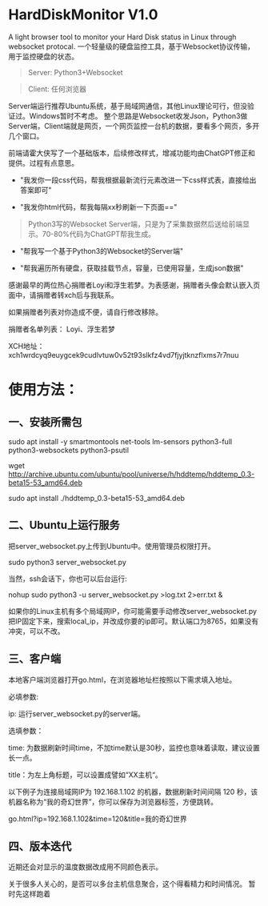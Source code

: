 # HardDiskMonitor V1.0

A light browser tool to monitor your Hard Disk status in Linux through websocket protocal.
一个轻量级的硬盘监控工具，基于Websocket协议传输，用于监控硬盘的状态。

>Server: Python3+Websocket

>Client: 任何浏览器

Server端运行推荐Ubuntu系统，基于局域网通信，其他Linux理论可行，但没验证过。Windows暂时不考虑。
整个思路是Websocket收发Json，Python3做Server端，Client端就是网页，一个网页监控一台机的数据，要看多个网页，多开几个窗口。

前端请霍大侠写了一个基础版本，后续修改样式，增减功能均由ChatGPT修正和提供。过程有点意思。

* "我发你一段css代码，帮我根据最新流行元素改进一下css样式表，直接给出答案即可"
  
* "我发你html代码，帮我每隔xx秒刷新一下页面=="

>Python3写的Websocket Server端，只是为了采集数据然后送给前端显示。70-80%代码为ChatGPT帮我生成。

* "帮我写一个基于Python3的Websocket的Server端"
  
* "帮我遍历所有硬盘，获取挂载节点，容量，已使用容量，生成json数据"

感谢最早的两位热心捐赠者Loyi和浮生若梦。为表感谢，捐赠者头像会默认嵌入页面中，请捐赠者转xch后与我联系。

如果捐赠者列表对你造成不便，请自行修改移除。

捐赠者名单列表：
Loyi、浮生若梦

XCH地址：
xch1wrdcyq9euygcek9cudlvtuw0v52t93slkfz4vd7fjyjtknzflxms7r7nuu

# 使用方法：

## 一、安装所需包
sudo apt install -y smartmontools net-tools lm-sensors python3-full python3-websockets python3-psutil

wget http://archive.ubuntu.com/ubuntu/pool/universe/h/hddtemp/hddtemp_0.3-beta15-53_amd64.deb  

sudo apt install ./hddtemp_0.3-beta15-53_amd64.deb

## 二、Ubuntu上运行服务

把server_websocket.py上传到Ubuntu中。使用管理员权限打开。

sudo python3 server_websocket.py

当然，ssh会话下，你也可以后台运行:

nohup sudo python3 -u server_websocket.py >log.txt 2>err.txt &

如果你的Linux主机有多个局域网IP，你可能需要手动修改server_websocket.py把IP固定下来，搜索local_ip，并改成你要的ip即可。默认端口为8765，如果没有冲突，可以不改。

## 三、客户端

本地客户端浏览器打开go.html，在浏览器地址栏按照以下需求填入地址。

必填参数:

ip: 运行server_websocket.py的server端。

选填参数：

time: 为数据刷新时间time，不加time默认是30秒，监控也意味着读取，建议设置长一点。

title：为左上角标题，可以设置成譬如“XX主机“。

以下例子为连接局域网IP为 192.168.1.102 的机器，数据刷新时间间隔 120 秒，该机器名称为“我的奇幻世界”，你可以保存为浏览器标签，方便跳转。

go.html?ip=192.168.1.102&time=120&title=我的奇幻世界

## 四、版本迭代

近期还会对显示的温度数据改成用不同颜色表示。

关于很多人关心的，是否可以多台主机信息聚合，这个得看精力和时间情况。 暂时先这样跑着
